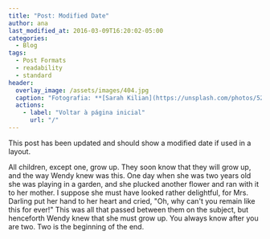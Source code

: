 ```yaml
---
title: "Post: Modified Date"
author: ana
last_modified_at: 2016-03-09T16:20:02-05:00
categories:
  - Blog
tags:
  - Post Formats
  - readability
  - standard
header:
  overlay_image: /assets/images/404.jpg
  caption: "Fotografia: **[Sarah Kilian](https://unsplash.com/photos/52jRtc2S_VE)**"
  actions:
    - label: "Voltar à página inicial"
      url: "/"
---
```


This post has been updated and should show a modified date if used in a layout.

All children, except one, grow up. They soon know that they will grow up, and the way Wendy knew was this. One day when she was two years old she was playing in a garden, and she plucked another flower and ran with it to her mother. I suppose she must have looked rather delightful, for Mrs. Darling put her hand to her heart and cried, "Oh, why can't you remain like this for ever!" This was all that passed between them on the subject, but henceforth Wendy knew that she must grow up. You always know after you are two. Two is the beginning of the end.